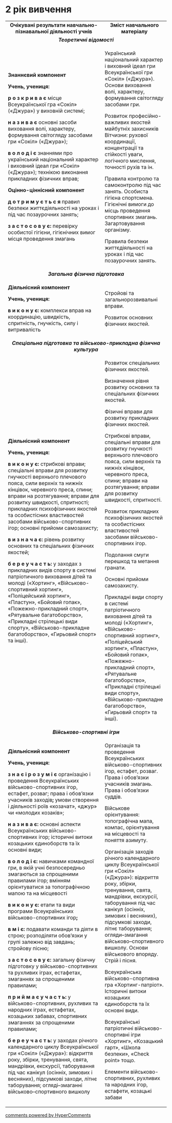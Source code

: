 <div id="hypercomments_widget" class="js-hypercomments-widget invisible"></div>

2 рік вивчення
=============================

<table>
  <body>
    <tr>
<td align="center" width="60%"><strong>Очікувані результати навчально-пізнавальної діяльності учнів</strong></td>
<td align="center" width="40%"><strong>Зміст навчального матеріалу</strong></td>
    </tr>
<tr class="odd">
                <td align="center" colspan="2"><em><strong>Теоретичні відомості</strong></em></td>
            </tr>
            <tr class="odd">
                <td align="left">
                    <p><strong>Знаннєвий компонент</strong></p>
                    <p><strong>Учень, учениця:</strong></p>
                    <p><strong>р о з к р и в а є</strong> місце Всеукраїнської гра «Сокіл» («Джура») у виховній системі;</p>
                    <p><strong>н а з и в а є</strong> основні засоби виховання волі, характеру, формування світогляду засобами гри «Сокіл» («Джура»);</p>
                    <p><strong>в о л о д і є</strong> знаннями про український національний характер і виховний ідеал гри «Сокіл» («Джура»); технікою виконання прикладних фізичних вправ;</p>
                    <p><strong>Оцінно-ціннісний компонент</strong></p>
                    <p><strong>д о т р и м у є т ь с я</strong> правил безпеки життєдіяльності на уроках і під час позаурочних занять;</p>
                    <p><strong>з а с т о с о в у є:</strong> перевірку особистої гігієни, гігієнічних вимог місця проведення змагань</p>
                </td>
                <td align="left">
                    <p>Український національний характер і виховний ідеал гри Всеукраїнської гри «Сокіл» («Джура»). Основи виховання волі, характеру, формування світогляду засобами гри.</p>
                    <p>Розвиток професійно-важливих якостей майбутніх захисників Вітчизни: рухової координації, концентрації та стійкості уваги, логічного мислення, точності рухів та ін.</p>
                    <p>Правила контролю та самоконтролю під час занять. Особиста гігієна спортсмена. Гігієнічні вимоги до місць проведення спортивних змагань. Загартовування організму.</p>
                    <p>Правила безпеки життєдіяльності на уроках і під час позаурочних занять.</p>
                </td>
            </tr>
            <tr class="even">
                <td align="center" colspan="2"><em><strong>Загальна фізична підготовка</strong></em></td>
            </tr>
            <tr class="odd">
                <td align="left">
                    <p><strong>Діяльнісний компонент</strong></p>
                    <p><strong>Учень, учениця:</strong></p>
                    <p><strong>в и к о н у є:</strong> комплекси вправ на координацію, швидкість, спритність, гнучкість, силу і витривалість</p>
                </td>
                <td align="left">
                    <p>Стройові та загальнорозвивальні вправи.</p>
                    <p>Розвиток основних фізичних якостей.</p>
                </td>
            </tr>
            <tr class="even">
                <td align="center" colspan="2"><em><strong>Спеціальна підготовка та військово-прикладна фізична культура</strong></em></td>
            </tr>
            <tr class="odd">
                <td align="left">
                    <p><strong>Діяльнісний компонент</strong></p>
                    <p><strong>Учень, учениця:</strong></p>
                    <p><strong>в и к о н у є:</strong> стрибкові вправи; спеціальні вправи для розвитку гнучкості верхнього плечового пояса, сили верхніх та нижніх кінцівок, черевного преса, спини; вправи на розтягування; вправи для розвитку швидкості, спритності; прикладних психофізичних якостей та особистісних властивостей засобами військово-спортивних ігор; основні прийоми самозахисту;</p>
                    <p><strong>в и з н а ч а є:</strong> рівень розвитку основних та спеціальних фізичних якостей;</p>
                    <p><strong>б е р е у ч а с т ь:</strong> у заходах з прикладних видів спорту в системі патріотичного виховання дітей та молоді («Хортинг», «Військово-спортивний хортинг», «Поліцейський хортинг», «Пластун», «Бойовий гопак», «Пожежно-прикладний спорт», «Рятувальне багатоборство», «Прикладні стрілецькі види спорту», «Військово-прикладне багатоборство», «Гирьовий спорт» та інші).</p>
                </td>
                <td align="left">
                    <p>Розвиток спеціальних фізичних якостей.</p>
                    <p>Визначення рівня розвитку основних та спеціальних фізичних якостей.</p>
                    <p>Фізичні вправи для розвитку прикладних фізичних якостей.</p>
                    <p>Стрибкові вправи, спеціальні вправи для розвитку гнучкості верхнього плечового пояса, сили верхніх та нижніх кінцівок, черевного преса, спини; вправи на розтягування; вправи для розвитку швидкості, спритності.</p>
                    <p>Розвиток прикладних психофізичних якостей та особистісних властивостей засобами військово-спортивних ігор.</p>
                    <p>Подолання смуги перешкод та метання гранати.</p>
                    <p>Основні прийоми самозахисту.</p>
                    <p>Прикладні види спорту в системі патріотичного виховання дітей та молоді («Хортинг», «Військово-спортивний хортинг», «Поліцейський хортинг», «Пластун», «Бойовий гопак», «Пожежно-прикладний спорт», «Рятувальне багатоборство», «Прикладні стрілецькі види спорту», «Військово-прикладне багатоборство», «Гирьовий спорт» та інші).</p>
                </td>
            </tr>
            <tr class="even">
                <td align="center" colspan="2"><em><strong>Військово-спортивні ігри</strong></em></td>
            </tr>
            <tr class="odd">
                <td align="left">
                    <p><strong>Діяльнісний компонент</strong></p>
                    <p><strong>Учень, учениця:</strong></p>
                    <p><strong>з н а є і р о з у м і є</strong> організацію і проведення Всеукраїнських військово-спортивних ігор, естафет, розваг; права і обов’язки учасників заходів<strong>;</strong> умови створення і діяльності роїв «козачат», «джур» чи «молодих козаків»;</p>
                    <p><strong>н а з и в а є:</strong> основні аспекти Всеукраїнських військово-спортивних ігор; історичні витоки козацьких єдиноборств та їх основні види;</p>
                    <p><strong>в о л о д і є:</strong> навичками командної гри, в якій учні безпосередньо змагаються за спрощеними правилами ігор; вмінням орієнтуватися за топографічною мапою та на місцевості</p>
                    <p><strong>в и к о н у є:</strong> етапи та види програми Всеукраїнських військово-спортивних ігор<strong>; </strong></p>
                    <p><strong>в м і є:</strong> подавати команди та діяти в строю; розподіляти обов’язки у групі залежно від завдань; стройову пісню;</p>
                    <p><strong>з а с т о с о в у є:</strong> загальну фізичну підготовку у військово-спортивних та рухливих іграх, естафетах, змаганнях за спрощеними правилами;</p>
                    <p><strong>п р и й м а є у ч а с т ь:</strong> у військово-спортивних, рухливих та народних іграх, естафетах, козацьких забавах, спортивних змаганнях за спрощеними правилами;</p>
                    <p><strong>б е р е у ч а с т ь:</strong> у заходах річного календарного циклу Всеукраїнської гри «Сокіл» («Джура»): відкриття року, збірки, тренування, свята, мандрівки, екскурсії, таборування під час канікул (осінніх, зимових і весняних), підсумкові заходи, літнє таборування; огляді–змаганні військово–спортивного вишколу</p>
                </td>
                <td align="left">
                    <p>Організація та проведення Всеукраїнських військово-спортивних ігор, естафет, розваг. Права і обов’язки учасників змагань. Права і обов’язки суддів.</p>
                    <p>Військове орієнтування: топографічна мапа, компас, орієнтування на місцевості та поняття азимуту.</p>
                    <p>Організація заходів річного календарного циклу Всеукраїнської гри «Сокіл» («Джура»): відкриття року, збірки, тренування, свята, мандрівки, екскурсії, таборування під час канікул (осінніх, зимових і весняних), підсумкові заходи, літнє таборування; огляди–змагання військово–спортивного вишколу. Основи військового впоряду. Стрій і пісня.</p>
                    <p>Всеукраїнська військово-спортивна гра «Хортинг-патріот». Історичні витоки козацьких єдиноборств та їх основні види.</p>
                    <p>Всеукраїнські патріотичні військово-спортивні ігри «Хортинг», «Козацький гарт», «Школа безпеки», «Сheck point» тощо.</p>
                    <p>Елементи військово-спортивних, рухливих та народних ігор, естафети, козацькі забави</p>
                </td>
            </tr>
  </body>
</table>

<div class="js-hypercomments-container">
    <a href="http://hypercomments.com" class="hc-link" title="comments widget">comments powered by HyperComments</a>
</div>